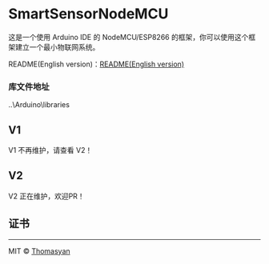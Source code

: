 # SmartSensorNodeMCU

这是一个使用 Arduino IDE 的 NodeMCU/ESP8266 的框架，你可以使用这个框架建立一个最小物联网系统。

README(English version)：[README(English version)](README.md)

### 库文件地址

..\Arduino\libraries


## V1

V1 不再维护，请查看 V2！

## V2

V2 正在维护，欢迎PR！

## 证书
---
MIT © [Thomasyan](https://github.com/ThomasTransboundaryYan)